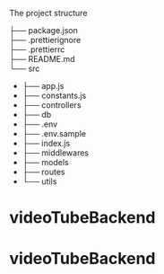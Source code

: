 The project structure

├── package.json  
├── .prettierignore  
├── .prettierrc  
├── README.md  
└── src

-   ├── app.js
-   ├── constants.js
-   ├── controllers
-   ├── db
-   ├── .env
-   ├── .env.sample
-   ├── index.js
-   ├── middlewares
-   ├── models
-   ├── routes
-   └── utils
# videoTubeBackend
# videoTubeBackend
